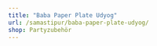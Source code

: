 ```yaml
---
title: "Baba Paper Plate Udyog"
url: /samastipur/baba-paper-plate-udyog/
shop: Partyzubehör
---
```

